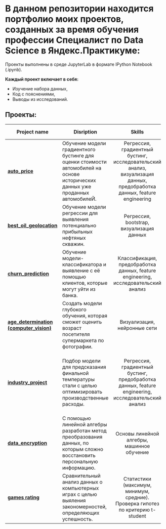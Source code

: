 # В данном репозитории находится портфолио моих проектов, созданных за время обучения профессии Специалист по Data Science в Яндекс.Практикуме:

Проекты выполнены в среде JupyterLab в формате IPython Notebook (.ipynb).

**Каждый проект включает в себя:**

* Изучение набора данных,
* Код с пояснениями,
* Выводы из исследований.

## Проекты:

| Project name       | Disription           | Skills  | Used libraries  |
| ------------- | ------------- |:-------------:| -----:|
| **[auto_price](https://github.com/jvkovalchuk/Projects/tree/main/auto_price)** | Обучение модели градиентного бустинге для оценки стоимости автомобилей на основе исторических данных уже проданных автомобилеЙ. | Регрессия, градиентный бустинг, исследовательский анализ, визуализация данных, предобработка данных, feature engineering | pandas, NumPy, matplotlib, Seaborn, LightGBM, XGBoost, CatBoost |
| **[best_oil_geolocation](https://github.com/jvkovalchuk/Projects/tree/main/best_oil_geolocation)** | Обучение модели регрессии для выявления потенциально прибыльных нефтяных скважин. | Регрессия, bootstrap, визуализация данных |pandas, NumPy, scikit-learn, matplotlib, Seaborn|
| **[churn_prediction](https://github.com/jvkovalchuk/Projects/tree/main/churn_prediction)** | Обучение модели-классификатора и выявление с её помощью клиентов, которые могут уйти из банка. | Классификация, предобработка данных, feature engineering, исследовательский анализ  |pandas, NumPy, scikit-learn, matplotlib, Seaborn|
| **[age_determination (computer_vision)](https://github.com/jvkovalchuk/yandex.praktikum-projects/blob/8cf6e7aa5bc2b8bccba7b86686ce5922f952df7d/computer_vision/cv_ages.ipynb)** | Создать модели глубокого обучения, которая сможет оценить возраст посетителя супермаркета по фотографии. | Визуализация, нейронные сети  |pandas, scikit-learn, matplotlib, keras|
| **[industry_project](https://github.com/jvkovalchuk/yandex.praktikum-projects/tree/main/industry_project)** | Подбор модели для предсказания финальной температуры стали с целью оптимизировать производственные расходы. | Регрессия, градиентный бустинг, предобработка данных, feature engineering, исследовательский анализ | pandas, NumPy, Matplotlib, Seaborn, scikit-learn, SQLite, CatBoost, LightGBM, XGBoost |
| **[data_encryption](https://github.com/jvkovalchuk/yandex.praktikum-projects/blob/3a47656f39fa6ca54eb9c973dda7605e8f3a5257/matrix_encryption_insurance/data_encrypton_insurance.ipynb)** | С помощью линейной алгебры разработан метод преобразования данных, по которым сложно восстановить персональную информацию. | Основы линейной алгебры, машинное обучение | pandas, NumPy, Matplotlib, scikit-learn |
| **[games rating](https://github.com/jvkovalchuk/yandex.praktikum-projects/tree/main/games_rating_analysis)** | Сравнительный анализ данных о компьютерных играх с целью выяления закономерностей, определяющих успешность. | Статистики (максимум, минимум, средние). Проверка гипотез по критерию t-student | pandas, matplotlib, scikit-learn, scipy, seaborn, numpy |

